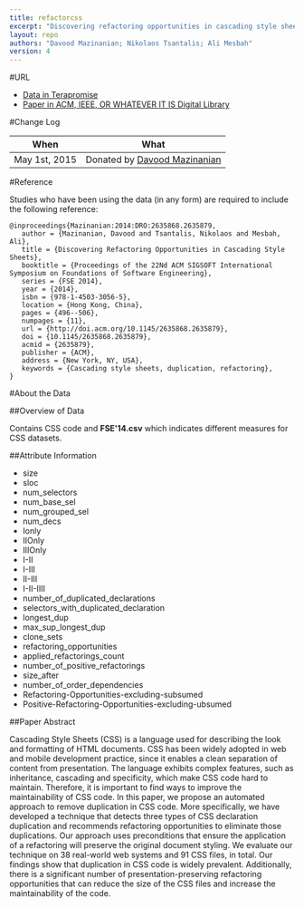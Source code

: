 ```yaml
---
title: refactorcss
excerpt: "Discovering refactoring opportunities in cascading style sheets"
layout: repo
authors: "Davood Mazinanian; Nikolaos Tsantalis; Ali Mesbah"
version: 4
---
```


#URL

* [Data in Terapromise](https://terapromise.csc.ncsu.edu:8443/!/#repo/view/head/code-analysis/refactorcss)
* [Paper in ACM, IEEE, OR WHATEVER IT IS Digital Library](http://dl.acm.org/citation.cfm?id=2635879)

#Change Log

When | What
---- | ----
May 1st, 2015 | Donated by [Davood Mazinanian](/repo/people/data-donors/promise4.html)

#Reference

Studies who have been using the data (in any form) are required to include the following reference:

```
@inproceedings{Mazinanian:2014:DRO:2635868.2635879,
   author = {Mazinanian, Davood and Tsantalis, Nikolaos and Mesbah, Ali},
   title = {Discovering Refactoring Opportunities in Cascading Style Sheets},
   booktitle = {Proceedings of the 22Nd ACM SIGSOFT International Symposium on Foundations of Software Engineering},
   series = {FSE 2014},
   year = {2014},
   isbn = {978-1-4503-3056-5},
   location = {Hong Kong, China},
   pages = {496--506},
   numpages = {11},
   url = {http://doi.acm.org/10.1145/2635868.2635879},
   doi = {10.1145/2635868.2635879},
   acmid = {2635879},
   publisher = {ACM},
   address = {New York, NY, USA},
   keywords = {Cascading style sheets, duplication, refactoring},
} 
```

#About the Data

##Overview of Data

Contains CSS code and **FSE'14.csv** which indicates different measures for CSS datasets.

##Attribute Information

 * size
 * sloc
 * num_selectors
 * num_base_sel
 * num_grouped_sel
 * num_decs
 * Ionly
 * IIOnly
 * IIIOnly
 * I-II
 * I-III
 * II-III
 * I-II-IIII
 * number_of_duplicated_declarations
 * selectors_with_duplicated_declaration
 * longest_dup
 * max_sup_longest_dup
 * clone_sets
 * refactoring_opportunities
 * applied_refactorings_count
 * number_of_positive_refactorings
 * size_after
 * number_of_order_dependencies
 * Refactoring-Opportunities-excluding-subsumed
 * Positive-Refactoring-Opportunities-excluding-ubsumed

##Paper Abstract

Cascading Style Sheets (CSS) is a language used for describing the look and formatting of HTML documents. CSS has been widely adopted in web and mobile development practice, since it enables a clean separation of content from presentation. The language exhibits complex features, such as inheritance, cascading and specificity, which make CSS code hard to maintain. Therefore, it is important to find ways to improve the maintainability of CSS code. In this paper, we propose an automated approach to remove duplication in CSS code. More specifically, we have developed a technique that detects three types of CSS declaration duplication and recommends refactoring opportunities to eliminate those duplications. Our approach uses preconditions that ensure the application of a refactoring will preserve the original document styling. We evaluate our technique on 38 real-world web systems and 91 CSS files, in total. Our findings show that duplication in CSS code is widely prevalent. Additionally, there is a significant number of presentation-preserving refactoring opportunities that can reduce the size of the CSS files and increase the maintainability of the code.
